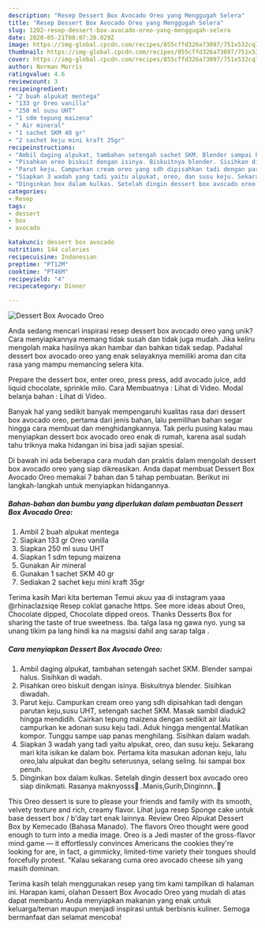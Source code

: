 ```yaml
---
description: "Resep Dessert Box Avocado Oreo yang Menggugah Selera"
title: "Resep Dessert Box Avocado Oreo yang Menggugah Selera"
slug: 1202-resep-dessert-box-avocado-oreo-yang-menggugah-selera
date: 2020-05-21T08:07:20.029Z
image: https://img-global.cpcdn.com/recipes/855cffd326a73097/751x532cq70/dessert-box-avocado-oreo-foto-resep-utama.jpg
thumbnail: https://img-global.cpcdn.com/recipes/855cffd326a73097/751x532cq70/dessert-box-avocado-oreo-foto-resep-utama.jpg
cover: https://img-global.cpcdn.com/recipes/855cffd326a73097/751x532cq70/dessert-box-avocado-oreo-foto-resep-utama.jpg
author: Norman Morris
ratingvalue: 4.6
reviewcount: 3
recipeingredient:
- "2 buah alpukat mentega"
- "133 gr Oreo vanilla"
- "250 ml susu UHT"
- "1 sdm tepung maizena"
- " Air mineral"
- "1 sachet SKM 40 gr"
- "2 sachet keju mini kraft 35gr"
recipeinstructions:
- "Ambil daging alpukat, tambahan setengah sachet SKM. Blender sampai halus. Sisihkan di wadah."
- "Pisahkan oreo biskuit dengan isinya. Biskuitnya blender. Sisihkan diwadah."
- "Parut keju. Campurkan cream oreo yang sdh dipisahkan tadi dengan parutan keju,susu UHT, setengah sachet SKM. Masak sambil diaduk2 hingga mendidih. Cairkan tepung maizena dengan sedikit air lalu campurkan ke adonan susu keju tadi. Aduk hingga mengental.Matikan kompor. Tunggu sampe uap panas menghilang. Sisihkan dalam wadah."
- "Siapkan 3 wadah yang tadi yaitu alpukat, oreo, dan susu keju. Sekarang mari kita isikan ke dalam box. Pertama kita masukan adonan keju, lalu oreo,lalu alpukat dan begitu seterusnya, selang seling. Isi sampai box penuh."
- "Dinginkan box dalam kulkas. Setelah dingin dessert box avocado oreo siap dinikmati. Rasanya maknyosss🥰..Manis,Gurih,Dinginnn..🤤"
categories:
- Resep
tags:
- dessert
- box
- avocado

katakunci: dessert box avocado 
nutrition: 144 calories
recipecuisine: Indonesian
preptime: "PT12M"
cooktime: "PT46M"
recipeyield: "4"
recipecategory: Dinner

---
```



![Dessert Box Avocado Oreo](https://img-global.cpcdn.com/recipes/855cffd326a73097/751x532cq70/dessert-box-avocado-oreo-foto-resep-utama.jpg)

Anda sedang mencari inspirasi resep dessert box avocado oreo yang unik? Cara menyiapkannya memang tidak susah dan tidak juga mudah. Jika keliru mengolah maka hasilnya akan hambar dan bahkan tidak sedap. Padahal dessert box avocado oreo yang enak selayaknya memiliki aroma dan cita rasa yang mampu memancing selera kita.

Prepare the dessert box, enter oreo, press press, add avocado juice, add liquid chocolate, sprinkle milo. Cara Membuatnya : Lihat di Video. Modal belanja bahan : Lihat di Video.

Banyak hal yang sedikit banyak mempengaruhi kualitas rasa dari dessert box avocado oreo, pertama dari jenis bahan, lalu pemilihan bahan segar hingga cara membuat dan menghidangkannya. Tak perlu pusing kalau mau menyiapkan dessert box avocado oreo enak di rumah, karena asal sudah tahu triknya maka hidangan ini bisa jadi sajian spesial.


Di bawah ini ada beberapa cara mudah dan praktis dalam mengolah dessert box avocado oreo yang siap dikreasikan. Anda dapat membuat Dessert Box Avocado Oreo memakai 7 bahan dan 5 tahap pembuatan. Berikut ini langkah-langkah untuk menyiapkan hidangannya.

<!--inarticleads1-->

##### Bahan-bahan dan bumbu yang diperlukan dalam pembuatan Dessert Box Avocado Oreo:

1. Ambil 2 buah alpukat mentega
1. Siapkan 133 gr Oreo vanilla
1. Siapkan 250 ml susu UHT
1. Siapkan 1 sdm tepung maizena
1. Gunakan  Air mineral
1. Gunakan 1 sachet SKM 40 gr
1. Sediakan 2 sachet keju mini kraft 35gr


Terima kasih Mari kita berteman Temui akuu yaa di instagram yaaa @rhinaclazsiqe Resep coklat ganache https. See more ideas about Oreo, Chocolate dipped, Chocolate dipped oreos. Thanks Desserts Box for sharing the taste of true sweetness. Iba. talga lasa ng gawa nyo. yung sa unang tikim pa lang hindi ka na magsisi dahil ang sarap talga . 

<!--inarticleads2-->

##### Cara menyiapkan Dessert Box Avocado Oreo:

1. Ambil daging alpukat, tambahan setengah sachet SKM. Blender sampai halus. Sisihkan di wadah.
1. Pisahkan oreo biskuit dengan isinya. Biskuitnya blender. Sisihkan diwadah.
1. Parut keju. Campurkan cream oreo yang sdh dipisahkan tadi dengan parutan keju,susu UHT, setengah sachet SKM. Masak sambil diaduk2 hingga mendidih. Cairkan tepung maizena dengan sedikit air lalu campurkan ke adonan susu keju tadi. Aduk hingga mengental.Matikan kompor. Tunggu sampe uap panas menghilang. Sisihkan dalam wadah.
1. Siapkan 3 wadah yang tadi yaitu alpukat, oreo, dan susu keju. Sekarang mari kita isikan ke dalam box. Pertama kita masukan adonan keju, lalu oreo,lalu alpukat dan begitu seterusnya, selang seling. Isi sampai box penuh.
1. Dinginkan box dalam kulkas. Setelah dingin dessert box avocado oreo siap dinikmati. Rasanya maknyosss🥰..Manis,Gurih,Dinginnn..🤤


This Oreo dessert is sure to please your friends and family with its smooth, velvety texture and rich, creamy flavor. Lihat juga resep Sponge cake untuk base dessert box / b&#39;day tart enak lainnya. Review Oreo Alpukat Dessert Box by Kemecado (Bahasa Manado). The flavors Oreo thought were good enough to turn into a media image. Oreo is a Jedi master of the gross-flavor mind game — it effortlessly convinces Americans the cookies they&#39;re looking for are, in fact, a gimmicky, limited-time variety their tongues should forcefully protest. &#34;Kalau sekarang cuma oreo avocado cheese sih yang masih dominan. 

Terima kasih telah menggunakan resep yang tim kami tampilkan di halaman ini. Harapan kami, olahan Dessert Box Avocado Oreo yang mudah di atas dapat membantu Anda menyiapkan makanan yang enak untuk keluarga/teman maupun menjadi inspirasi untuk berbisnis kuliner. Semoga bermanfaat dan selamat mencoba!
